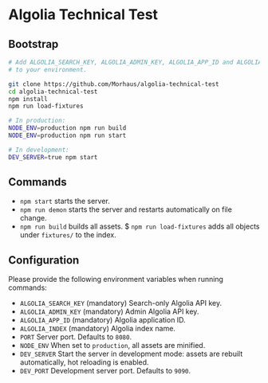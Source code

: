 # Algolia Technical Test

## Bootstrap

```sh
# Add ALGOLIA_SEARCH_KEY, ALGOLIA_ADMIN_KEY, ALGOLIA_APP_ID and ALGOLIA_INDEX
# to your environment.

git clone https://github.com/Morhaus/algolia-technical-test
cd algolia-technical-test
npm install
npm run load-fixtures

# In production:
NODE_ENV=production npm run build
NODE_ENV=production npm run start

# In development:
DEV_SERVER=true npm start
```

## Commands

* `npm start` starts the server.
* `npm run demon` starts the server and restarts automatically on file change.
* `npm run build` builds all assets.
$ `npm run load-fixtures` adds all objects under `fixtures/` to the index.

## Configuration

Please provide the following environment variables when running commands:

* `ALGOLIA_SEARCH_KEY` (mandatory) Search-only Algolia API key.
* `ALGOLIA_ADMIN_KEY` (mandatory) Admin Algolia API key.
* `ALGOLIA_APP_ID` (mandatory) Algolia application ID.
* `ALGOLIA_INDEX` (mandatory) Algolia index name.
* `PORT` Server port. Defaults to `8080`.
* `NODE_ENV` When set to `production`, all assets are minified.
* `DEV_SERVER` Start the server in development mode: assets are rebuilt automatically, hot reloading is enabled.
* `DEV_PORT` Development server port. Defaults to `9090`.
